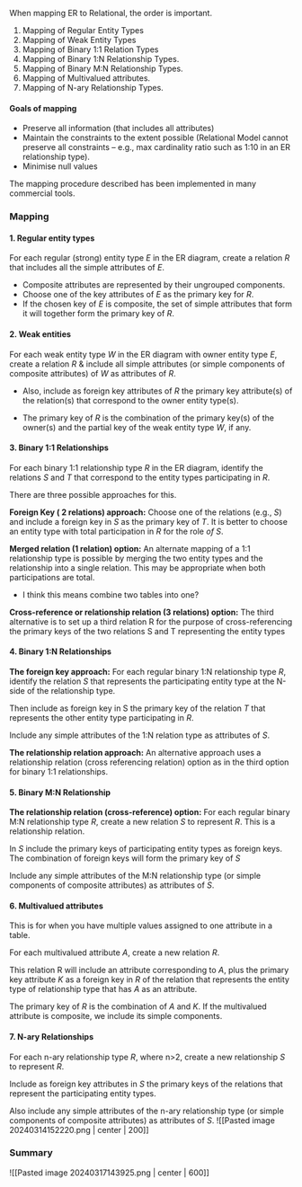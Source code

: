 
When mapping ER to Relational, the order is important. 

1. Mapping of Regular Entity Types  
2. Mapping of Weak Entity Types  
3. Mapping of Binary 1:1 Relation Types  
4. Mapping of Binary 1:N Relationship Types. 
5. Mapping of Binary M:N Relationship Types. 
6. Mapping of Multivalued attributes.
7. Mapping of N-ary Relationship Types.

#### Goals of mapping
- Preserve all information (that includes all attributes)
- Maintain the constraints to the extent possible (Relational Model cannot preserve all constraints – e.g., max cardinality ratio such as 1:10 in an ER relationship type).
- Minimise null values  

The mapping procedure described has been implemented in many commercial tools.


### Mapping
#### 1. Regular entity types
For each regular (strong) entity type $E$ in the ER diagram, create a relation $R$ that includes all the simple attributes of $E$.
- Composite attributes are represented by their ungrouped components.
- Choose one of the key attributes of $E$ as the primary key for $R$.
- If the chosen key of $E$ is composite, the set of simple attributes that form it will together form the primary key of $R$.


#### 2. Weak entities
For each weak entity type $W$ in the ER diagram with owner entity type $E$, create a relation $R$ & include all simple attributes (or simple components of composite attributes) of $W$ as attributes of $R$.

- Also, include as foreign key attributes of $R$ the primary key attribute(s) of the relation(s) that correspond to the owner entity type(s).

- The primary key of $R$ is the combination of the primary key(s) of the owner(s) and the partial key of the weak entity type $W$, if any.

#### 3. Binary 1:1 Relationships
For each binary 1:1 relationship type $R$ in the ER diagram, identify the relations $S$ and $T$ that correspond to the entity types participating in $R$.

There are three possible approaches for this.

**Foreign Key ( 2 relations) approach:** Choose one of the relations (e.g., $S$) and include a foreign key in $S$ as the primary key of $T$. It is better to choose an entity type with total participation in $R$ for the role $of$ $S$.

**Merged relation (1 relation) option:** An alternate mapping of a 1:1 relationship type is possible by merging the two entity types and the relationship into a single relation. This may be appropriate when both participations are total.

- I think this means combine two tables into one?

**Cross-reference or relationship relation (3 relations) option:** The third alternative is to set up a third relation R for the purpose of cross-referencing the primary keys of the two relations S and T representing the entity types

#### 4. Binary 1:N Relationships
**The foreign key approach:**
For each regular binary 1:N relationship type $R$, identify the relation $S$ that represents the participating entity type at the N-side of the relationship type.

Then include as foreign key in S the primary key of the relation $T$ that represents the other entity type participating in $R$.
  
Include any simple attributes of the 1:N relation type as attributes of $S$.

**The relationship relation approach:**
An alternative approach uses a relationship relation (cross referencing relation) option as in the third option for binary 1:1 relationships. 


#### 5. Binary M:N Relationship
**The relationship relation (cross-reference) option:**
For each regular binary M:N relationship type $R$, create a new relation $S$ to represent $R$. This is a relationship relation.

In $S$ include the primary keys of participating entity types as foreign keys. The combination of foreign keys will form the primary key of $S$
    
Include any simple attributes of the M:N relationship type (or simple components of composite attributes) as attributes of $S$.

#### 6. Multivalued attributes
This is for when you have multiple values assigned to one attribute in a table. 

For each multivalued attribute $A$, create a new relation $R$.

This relation R will include an attribute corresponding to $A$, plus the primary key attribute $K$ as a foreign key in $R$ of the relation that represents the entity type of relationship type that has $A$ as an attribute.

The primary key of $R$ is the combination of $A$ and $K$. If the multivalued attribute is composite, we include its simple components.

#### 7. N-ary Relationships
For each n-ary relationship type $R$, where n>2, create a new relationship $S$ to represent $R$.
    
Include as foreign key attributes in $S$ the primary keys of the relations that represent the participating entity types.
    
Also include any simple attributes of the n-ary relationship type (or simple components of composite attributes) as attributes of $S$.
![[Pasted image 20240314152220.png | center | 200]]

### Summary
![[Pasted image 20240317143925.png | center | 600]]
